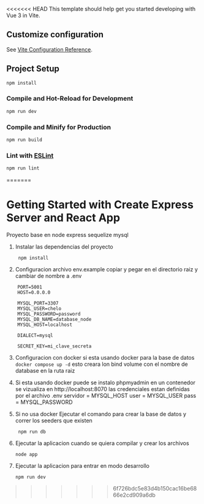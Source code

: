 <<<<<<< HEAD
This template should help get you started developing with Vue 3 in Vite.

## Customize configuration

See [Vite Configuration Reference](https://vitejs.dev/config/).

## Project Setup

```sh
npm install
```

### Compile and Hot-Reload for Development

```sh
npm run dev
```

### Compile and Minify for Production

```sh
npm run build
```

### Lint with [ESLint](https://eslint.org/)

```sh
npm run lint
```
=======
# Getting Started with Create Express Server and React App 

Proyecto base en node express sequelize mysql

1. Instalar las dependencias del proyecto 

    ``` npm install```

2. Configuracion archivo env.example  copiar y pegar en el directorio raiz y cambiar de nombre a .env

```
    PORT=5001
    HOST=0.0.0.0

    MYSQL_PORT=3307
    MYSQL_USER=chelo
    MYSQL_PASSWORD=password
    MYSQL_DB_NAME=database_node
    MYSQL_HOST=localhost

    DIALECT=mysql

    SECRET_KEY=mi_clave_secreta

```

3. Configuracion con docker si esta usando docker para la base de datos 
    ``` docker compose up -d```
    esto creara lon bind volume con el nombre de database en la ruta raiz

4. Si esta usando docker puede se instalo phpmyadmin en un contenedor se vizualiza en http://localhost:8070
las credenciales estan definidas por el archivo .env  servidor = MYSQL_HOST   user = MYSQL_USER  pass = MYSQL_PASSWORD


5. Si no usa docker Ejecutar el comando para crear la base de datos y correr los seeders que existen 

    ``` npm run db```

6. Ejecutar la aplicacion cuando se quiera compilar y crear los archivos

    ``` node app ```

7. Ejecutar la aplicacion para entrar en modo desarrollo 

    ``` npm run dev ```

>>>>>>> 6f726bdc5e83d4b150cac16be6866e2cd909a6db
